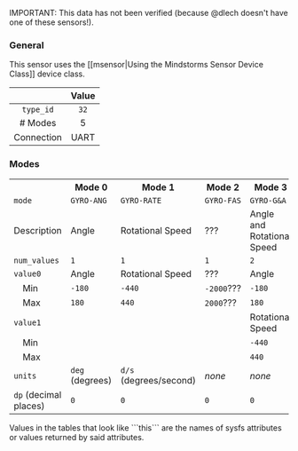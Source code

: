 IMPORTANT: This data has not been verified (because @dlech doesn't have one of these sensors!).

### General

This sensor uses the [[msensor|Using the Mindstorms Sensor Device Class]] device class.

|               | Value    |
|:-------------:|:--------:|
| ```type_id``` | ```32``` |
| # Modes       | 5        |
| Connection    | UART     |

### Modes

<table>
  <tr>
    <th>
    <th>Mode 0
    <th>Mode 1
    <th>Mode 2
    <th>Mode 3
    <th>Mode 4
  <tr>
    <td><code>mode</code>
    <td><code>GYRO-ANG</code>
    <td><code>GYRO-RATE</code>
    <td><code>GYRO-FAS</code>
    <td><code>GYRO-G&A</code>
    <td><code>GYRO-CAL</code>
  <tr>
    <td>Description
    <td>Angle
    <td>Rotational Speed
    <td>???
    <td>Angle and Rotational Speed
    <td>Calibration???
  <tr>
    <td><code>num_values</code>
    <td><code>1</code>
    <td><code>1</code>
    <td><code>1</code>
    <td><code>2</code>
    <td><code>4</code>
  <tr>
    <td><code>value0</code>
    <td>Angle
    <td>Rotational Speed
    <td>???
    <td>Angle
    <td>
  <tr>
    <td>&emsp;Min
    <td><code>-180</code>
    <td><code>-440</code>
    <td><code>-2000</code>???
    <td><code>-180</code>
    <td>
  <tr>
    <td>&emsp;Max
    <td><code>180</code>
    <td><code>440</code>
    <td><code>2000</code>???
    <td><code>180</code>
    <td>
  <tr>
    <td><code>value1</code>
    <td>
    <td>
    <td>
    <td>Rotational Speed
    <td>
  <tr>
    <td>&emsp;Min
    <td>
    <td>
    <td>
    <td><code>-440</code>
    <td>
  <tr>
    <td>&emsp;Max
    <td>
    <td>
    <td>
    <td><code>440</code>
    <td>
  <tr>
    <td><code>units</code>
    <td><code>deg</code> (degrees)
    <td><code>d/s</code> (degrees/second)
    <td><i>none</i>
    <td><i>none</i>
    <td><i>none</i>
  <tr>
    <td><code>dp</code> (decimal places)
    <td><code>0</code>
    <td><code>0</code>
    <td><code>0</code>
    <td><code>0</code>
    <td><code>0</code>
</table>
Values in the tables that look like ```this``` are the names of sysfs attributes or values returned by said attributes.